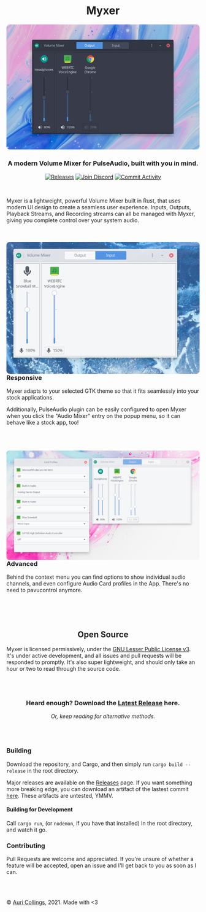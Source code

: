 <h1 align="center">Myxer</h1>

<p align="center">
  <img src="https://raw.githubusercontent.com/Aurailus/Myxer/master/media/myxer_dark.png">
</p>

<h3 align="center">A modern Volume Mixer for PulseAudio, built with you in mind.</h2>

<p align="center">
  <a href="https://github.com/Aurailus/Myxer/releases"><img src="https://github.com/Aurailus/Myxer/workflows/release/badge.svg" alt="Releases"/></a>
  <a href="https://aurail.us/discord"><img src="https://img.shields.io/discord/416379773976051712.svg?color=7289DA&label=discord&logo=discord&logoColor=white&labelColor=2A3037" alt="Join Discord"/></a>
  <a href="https://github.com/Aurailus/Myxer/commits/master"><img src="https://img.shields.io/github/commit-activity/m/aurailus/myxer.svg?logo=github&labelColor=2A3037&label=commit%20activity" alt="Commit Activity"/></a>
</p>

<br>

Myxer is a lightweight, powerful Volume Mixer built in Rust, that uses modern UI design to create a seamless user experience. Inputs, Outputs, Playback Streams, and Recording streams can all be managed with Myxer, giving you complete control over your system audio.

<br>
<br>

<img src="https://raw.githubusercontent.com/Aurailus/Myxer/master/media/myxer_light.png" align="left" width="675">

### Responsive

Myxer adapts to your selected GTK theme so that it fits seamlessly into your stock applications.

Additionally, PulseAudio plugin can be easily configured to open Myxer when you click the "Audio Mixer" entry on the popup menu, so it can behave like a stock app, too!

<br clear="left">
<br>
<br>

<img src="https://raw.githubusercontent.com/Aurailus/Myxer/master/media/myxer_advanced.png" align="right" width="700">

### Advanced

Behind the context menu you can find options to show individual audio channels, and even configure Audio Card profiles in the App. There's no need to pavucontrol anymore.

<br clear="right">
<br>
<br>

<h2 align="center">Open Source</h2>

Myxer is licensed permissively, under the [GNU Lesser Public License v3](https://github.com/Aurailus/Myxer/LICENSE.md). It's under active development, and all issues and pull requests will be responded to promptly. It's also super lightweight, and should only take an hour or two to read through the source code.

<br>
<br>

<h3 align="center">Heard enough? Download the <a href="https://github.com/Aurailus/Myxer/releases">Latest Release</a> here.</h3>

<p align="center"><em>Or, keep reading for alternative methods.</em></p>

<br>
<br>

### Building

Download the repository, and Cargo, and then simply run `cargo build --release` in the root directory.

Major releases are available on the [Releases](https://github.com/Aurailus/Myxer/releases) page. If you want something more breaking edge, you can download an artifact of the lastest commit [here](https://nightly.link/Aurailus/myxer/workflows/release/master/Myxer.zip). These artifacts are untested, YMMV.

#### Building for Development 

Call `cargo run`, (or `nodemon`, if you have that installed) in the root directory, and watch it go.

### Contributing
 
Pull Requests are welcome and appreciated. If you're unsure of whether a feature will be accepted, open an issue and I'll get back to you as soon as I can.  

<br>
<br>

&copy; [Auri Collings](https://twitter.com/Aurailus), 2021. Made with <3

